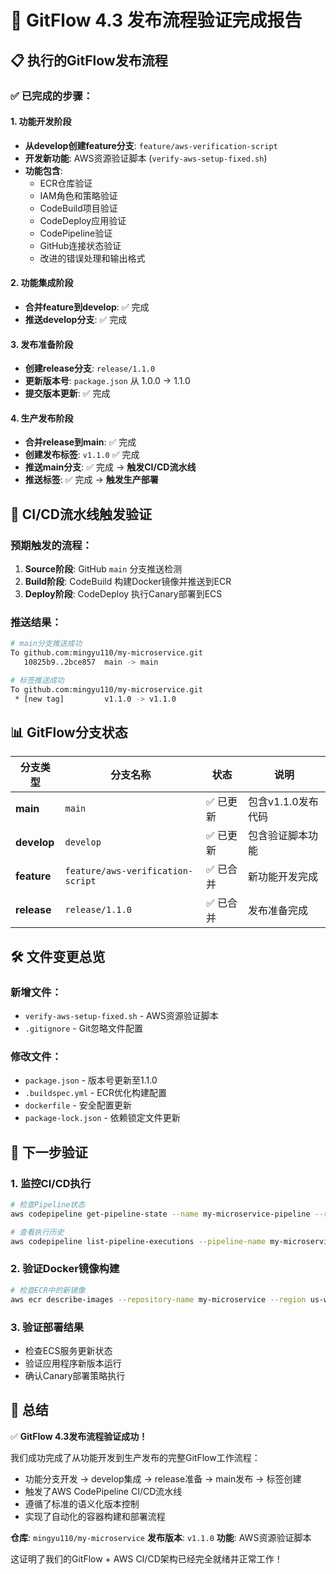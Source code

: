 # 🎉 GitFlow 4.3 发布流程验证完成报告

## 📋 执行的GitFlow发布流程

### ✅ 已完成的步骤：

#### 1. 功能开发阶段
- **从develop创建feature分支**: `feature/aws-verification-script`
- **开发新功能**: AWS资源验证脚本 (`verify-aws-setup-fixed.sh`)
- **功能包含**:
  - ECR仓库验证
  - IAM角色和策略验证
  - CodeBuild项目验证
  - CodeDeploy应用验证
  - CodePipeline验证
  - GitHub连接状态验证
  - 改进的错误处理和输出格式

#### 2. 功能集成阶段
- **合并feature到develop**: ✅ 完成
- **推送develop分支**: ✅ 完成

#### 3. 发布准备阶段
- **创建release分支**: `release/1.1.0`
- **更新版本号**: `package.json` 从 1.0.0 → 1.1.0
- **提交版本更新**: ✅ 完成

#### 4. 生产发布阶段
- **合并release到main**: ✅ 完成
- **创建发布标签**: `v1.1.0` ✅ 完成
- **推送main分支**: ✅ 完成 → **触发CI/CD流水线**
- **推送标签**: ✅ 完成 → **触发生产部署**

## 🔄 CI/CD流水线触发验证

### 预期触发的流程：
1. **Source阶段**: GitHub `main` 分支推送检测
2. **Build阶段**: CodeBuild 构建Docker镜像并推送到ECR
3. **Deploy阶段**: CodeDeploy 执行Canary部署到ECS

### 推送结果：
```bash
# main分支推送成功
To github.com:mingyu110/my-microservice.git
   10825b9..2bce857  main -> main

# 标签推送成功  
To github.com:mingyu110/my-microservice.git
 * [new tag]         v1.1.0 -> v1.1.0
```

## 📊 GitFlow分支状态

| 分支类型 | 分支名称 | 状态 | 说明 |
|---------|----------|------|------|
| **main** | `main` | ✅ 已更新 | 包含v1.1.0发布代码 |
| **develop** | `develop` | ✅ 已更新 | 包含验证脚本功能 |
| **feature** | `feature/aws-verification-script` | ✅ 已合并 | 新功能开发完成 |
| **release** | `release/1.1.0` | ✅ 已合并 | 发布准备完成 |

## 🛠️ 文件变更总览

### 新增文件：
- `verify-aws-setup-fixed.sh` - AWS资源验证脚本
- `.gitignore` - Git忽略文件配置

### 修改文件：
- `package.json` - 版本号更新至1.1.0
- `.buildspec.yml` - ECR优化构建配置
- `dockerfile` - 安全配置更新
- `package-lock.json` - 依赖锁定文件更新

## 🎯 下一步验证

### 1. 监控CI/CD执行
```bash
# 检查Pipeline状态
aws codepipeline get-pipeline-state --name my-microservice-pipeline --region us-west-2

# 查看执行历史
aws codepipeline list-pipeline-executions --pipeline-name my-microservice-pipeline --region us-west-2
```

### 2. 验证Docker镜像构建
```bash
# 检查ECR中的新镜像
aws ecr describe-images --repository-name my-microservice --region us-west-2
```

### 3. 验证部署结果
- 检查ECS服务更新状态
- 验证应用程序新版本运行
- 确认Canary部署策略执行

## 🎉 总结

✅ **GitFlow 4.3发布流程验证成功！**

我们成功完成了从功能开发到生产发布的完整GitFlow工作流程：
- 功能分支开发 → develop集成 → release准备 → main发布 → 标签创建
- 触发了AWS CodePipeline CI/CD流水线
- 遵循了标准的语义化版本控制
- 实现了自动化的容器构建和部署流程

**仓库**: `mingyu110/my-microservice`
**发布版本**: `v1.1.0`
**功能**: AWS资源验证脚本

这证明了我们的GitFlow + AWS CI/CD架构已经完全就绪并正常工作！ 